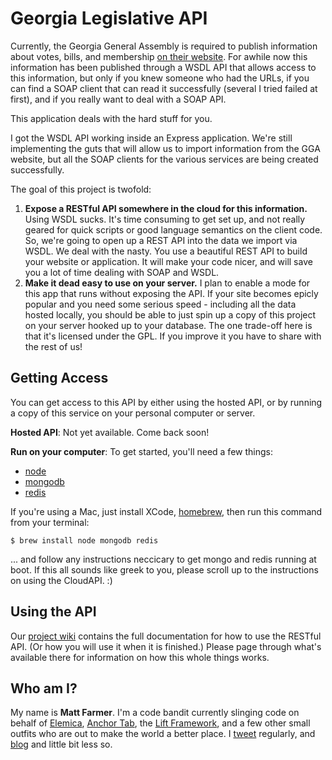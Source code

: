 # Georgia Legislative API

Currently, the Georgia General Assembly is required to publish information about
votes, bills, and membership [on their website](http://www.legis.ga.gov/en-US/default.aspx).
For awhile now this information has been published through a WSDL API that allows
access to this information, but only if you knew someone who had the URLs, if you can
find a SOAP client that can read it successfully (several I tried failed at first),
and if you really want to deal with a SOAP API.

This application deals with the hard stuff for you.

I got the WSDL API working inside an Express application. We're still implementing
the guts that will allow us to import information from the GGA website, but all the
SOAP clients for the various services are being created successfully.

The goal of this project is twofold:

1. **Expose a RESTful API somewhere in the cloud for this information.** Using WSDL
sucks. It's time consuming to get set up, and not really geared for quick scripts or
good language semantics on the client code. So, we're going to open up a REST API
into the data we import via WSDL. We deal with the nasty. You use a beautiful REST
API to build your website or application. It will make your code nicer, and will
save you a lot of time dealing with SOAP and WSDL.
2. **Make it dead easy to use on your server.** I plan to enable a mode for this app
that runs without exposing the API. If your site becomes epicly popular and you need
some serious speed - including all the data hosted locally, you should be able to
just spin up a copy of this project on your server hooked up to your database. The one
trade-off here is that it's licensed under the GPL. If you improve it you have to
share with the rest of us!

## Getting Access

You can get access to this API by either using the hosted API, or by running a copy
of this service on your personal computer or server.

**Hosted API**: Not yet available. Come back soon!

**Run on your computer**: To get started, you'll need a few things:

* [node](http://nodejs.org/)
* [mongodb](http://nodejs.org/)
* [redis](http://redis.io/)

If you're using a Mac, just install XCode, [homebrew](http://brew.sh/), then run this
command from your terminal:

```
$ brew install node mongodb redis
```

... and follow any instructions neccicary to get mongo and redis running at boot. If this
all sounds like greek to you, please scroll up to the instructions on using the CloudAPI. :)

## Using the API

Our [project wiki](https://github.com/farmdawgnation/galegis-api/wiki) contains the full
documentation for how to use the RESTful API. (Or how you will use it when it is finished.)
Please page through what's available there for information on how this whole things works.

## Who am I?

My name is **Matt Farmer**. I'm a code bandit currently slinging code on behalf
of [Elemica](http://elemica.com), [Anchor Tab](http://anchortab.com), the
[Lift Framework](http://liftweb.net), and a few other small outfits who are out
to make the world a better place. I [tweet](http://twitter.com/farmdawgnation) regularly,
and [blog](http://farmdawgnation.com) and little bit less so.
